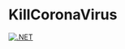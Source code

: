 # KillCoronaVirus

[![.NET](https://github.com/ngotarol/KillCoronaVirus/actions/workflows/dotnet.yml/badge.svg)](https://github.com/ngotarol/KillCoronaVirus/actions/workflows/dotnet.yml)
